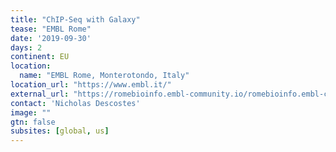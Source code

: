 ```yaml
---
title: "ChIP-Seq with Galaxy" 
tease: "EMBL Rome"
date: '2019-09-30'
days: 2
continent: EU
location:
  name: "EMBL Rome, Monterotondo, Italy" 
location_url: "https://www.embl.it/"
external_url: "https://romebioinfo.embl-community.io/romebioinfo.embl-community.io/training/"
contact: 'Nicholas Descostes'
image: ""
gtn: false
subsites: [global, us]
---
```



